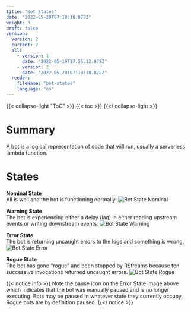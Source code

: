 ```yaml
---
title: "Bot States"
date: "2022-05-20T07:18:18.878Z"
weight: 3
draft: false
version:
  version: 2
  current: 2
  all:
    - version: 1
      date: "2022-05-19T17:55:12.078Z"
    - version: 2
      date: "2022-05-20T07:18:18.878Z"
  render:
    fileName: "bot-states"
    language: "en"
---
```


{{< collapse-light "ToC" >}}
{{< toc  >}}
{{</ collapse-light >}}


# Summary
A bot is a logical representation of code that will run, usually a serverless lambda function.

# States

**Nominal State**  
All is well and the bot is functioning normally.
![Bot State Nominal](../images/bot-state-nominal.png "60px|left")

**Warning State**  
The bot is experiencing either a delay (lag) in either reading upstream events or writing downstream events.
![Bot State Warning](../images/bot-state-warning.png "60px|left")

**Error State**  
The bot is returning uncaught errors to the logs and something is wrong.
![Bot State Error](../images/bot-state-error.png "60px|left")

**Rogue State**  
The bot has gone “rogue” and been stopped by RStreams because ten successive invocations returned uncaught errors.
![Bot State Rogue](../images/bot-state-rogue.png "60px|left")

{{< notice info >}}
Note the pause icon on the Error State image above which indicates that the bot was manually paused and is no longer executing.
Bots may be paused in whatever state they currently occupy.  Rogue bots are by definition paused.
{{</ notice >}}